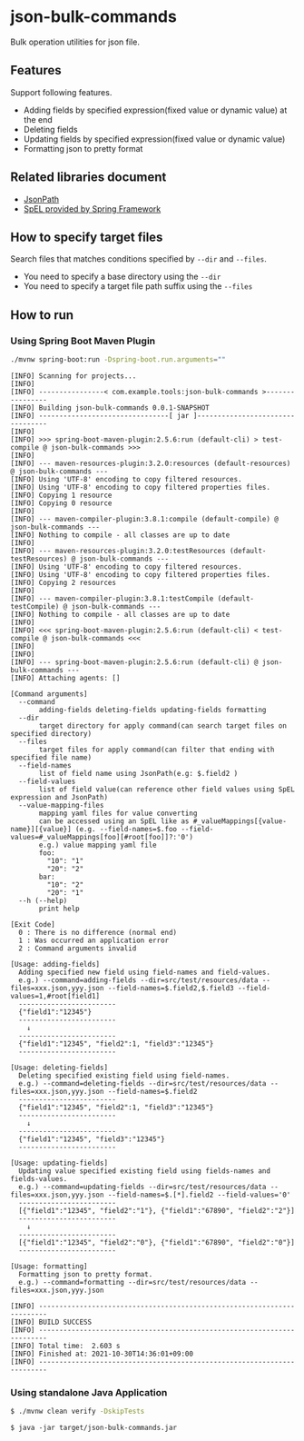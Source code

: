 # json-bulk-commands

Bulk operation utilities for json file.

## Features

Support following features.

* Adding fields by specified expression(fixed value or dynamic value) at the end
* Deleting fields
* Updating fields by specified expression(fixed value or dynamic value)
* Formatting json to pretty format

## Related libraries document

* [JsonPath](https://github.com/json-path/JsonPath)
* [SpEL provided by Spring Framework](https://docs.spring.io/spring-framework/docs/current/reference/html/core.html#expressions)

## How to specify target files

Search files that matches conditions specified by `--dir` and `--files`.

* You need to specify a base directory using the `--dir`
* You need to specify a target file path suffix using the `--files`

## How to run

### Using Spring Boot Maven Plugin

```bash
./mvnw spring-boot:run -Dspring-boot.run.arguments=""
```

```
[INFO] Scanning for projects...
[INFO] 
[INFO] ----------------< com.example.tools:json-bulk-commands >----------------
[INFO] Building json-bulk-commands 0.0.1-SNAPSHOT
[INFO] --------------------------------[ jar ]---------------------------------
[INFO] 
[INFO] >>> spring-boot-maven-plugin:2.5.6:run (default-cli) > test-compile @ json-bulk-commands >>>
[INFO] 
[INFO] --- maven-resources-plugin:3.2.0:resources (default-resources) @ json-bulk-commands ---
[INFO] Using 'UTF-8' encoding to copy filtered resources.
[INFO] Using 'UTF-8' encoding to copy filtered properties files.
[INFO] Copying 1 resource
[INFO] Copying 0 resource
[INFO] 
[INFO] --- maven-compiler-plugin:3.8.1:compile (default-compile) @ json-bulk-commands ---
[INFO] Nothing to compile - all classes are up to date
[INFO] 
[INFO] --- maven-resources-plugin:3.2.0:testResources (default-testResources) @ json-bulk-commands ---
[INFO] Using 'UTF-8' encoding to copy filtered resources.
[INFO] Using 'UTF-8' encoding to copy filtered properties files.
[INFO] Copying 2 resources
[INFO] 
[INFO] --- maven-compiler-plugin:3.8.1:testCompile (default-testCompile) @ json-bulk-commands ---
[INFO] Nothing to compile - all classes are up to date
[INFO] 
[INFO] <<< spring-boot-maven-plugin:2.5.6:run (default-cli) < test-compile @ json-bulk-commands <<<
[INFO] 
[INFO] 
[INFO] --- spring-boot-maven-plugin:2.5.6:run (default-cli) @ json-bulk-commands ---
[INFO] Attaching agents: []

[Command arguments]
  --command
       adding-fields deleting-fields updating-fields formatting
  --dir
       target directory for apply command(can search target files on specified directory)
  --files
       target files for apply command(can filter that ending with specified file name)
  --field-names
       list of field name using JsonPath(e.g: $.field2 )
  --field-values
       list of field value(can reference other field values using SpEL expression and JsonPath)
  --value-mapping-files
       mapping yaml files for value converting
       can be accessed using an SpEL like as #_valueMappings[{value-name}][{value}] (e.g. --field-names=$.foo --field-values=#_valueMappings[foo][#root[foo]]?:'0')
       e.g.) value mapping yaml file
       foo:
         "10": "1"
         "20": "2"
       bar:
         "10": "2"
         "20": "1"
  --h (--help)
       print help

[Exit Code]
  0 : There is no difference (normal end)
  1 : Was occurred an application error
  2 : Command arguments invalid

[Usage: adding-fields]
  Adding specified new field using field-names and field-values.
  e.g.) --command=adding-fields --dir=src/test/resources/data --files=xxx.json,yyy.json --field-names=$.field2,$.field3 --field-values=1,#root[field1]
  ------------------------
  {"field1":"12345"}
  ------------------------
    ↓
  ------------------------
  {"field1":"12345", "field2":1, "field3":"12345"}
  ------------------------

[Usage: deleting-fields]
  Deleting specified existing field using field-names.
  e.g.) --command=deleting-fields --dir=src/test/resources/data --files=xxx.json,yyy.json --field-names=$.field2
  ------------------------
  {"field1":"12345", "field2":1, "field3":"12345"}
  ------------------------
    ↓
  ------------------------
  {"field1":"12345", "field3":"12345"}
  ------------------------

[Usage: updating-fields]
  Updating value specified existing field using fields-names and fields-values.
  e.g.) --command=updating-fields --dir=src/test/resources/data --files=xxx.json,yyy.json --field-names=$.[*].field2 --field-values='0'
  ------------------------
  [{"field1":"12345", "field2":"1"}, {"field1":"67890", "field2":"2"}]
  ------------------------
    ↓
  ------------------------
  [{"field1":"12345", "field2":"0"}, {"field1":"67890", "field2":"0"}]
  ------------------------

[Usage: formatting]
  Formatting json to pretty format.
  e.g.) --command=formatting --dir=src/test/resources/data --files=xxx.json,yyy.json

[INFO] ------------------------------------------------------------------------
[INFO] BUILD SUCCESS
[INFO] ------------------------------------------------------------------------
[INFO] Total time:  2.603 s
[INFO] Finished at: 2021-10-30T14:36:01+09:00
[INFO] ------------------------------------------------------------------------
```

### Using standalone Java Application

```bash
$ ./mvnw clean verify -DskipTests
```

```
$ java -jar target/json-bulk-commands.jar
```